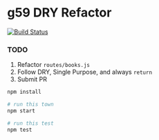 # g59 DRY Refactor

[![Build Status](https://travis-ci.org/gSchool/g59-dry-refactor.svg?branch=solution)](https://travis-ci.org/gSchool/g59-dry-refactor)

### TODO

1. Refactor `routes/books.js`
1. Follow DRY, Single Purpose, and always `return`
1. Submit PR

```sh
npm install

# run this town
npm start

# run this test
npm test

```
